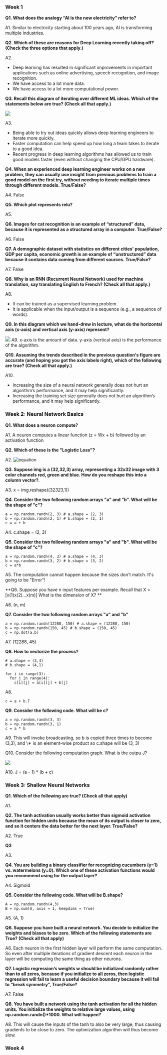 ### Week 1

**Q1. What does the analogy “AI is the new electricity” refer to?**  
  
A1. Similar to electricity starting about 100 years ago, AI is transforming multiple industries. 
  
**Q2. Which of these are reasons for Deep Learning recently taking off? (Check the three options that apply.)**
  
A2. 
  - Deep learning has resulted in significant improvements in important applications such as online advertising, speech recognition, and image recognition. 
  - We have access to a lot more data.
  - We have access to a lot more computational power. 
  
**Q3. Recall this diagram of iterating over different ML ideas. Which of the statements below are true? (Check all that apply.)**  

![](/img/wk1_img1.png)
 
A3. 
  - Being able to try out ideas quickly allows deep learning engineers to iterate more quickly. 
  - Faster computation can help speed up how long a team takes to iterate to a good idea. 
  - Recent progress in deep learning algorithms has allowed us to train good models faster (even without changing the CPU/GPU hardware). 
  
**Q4. When an experienced deep learning engineer works on a new problem, 
they can usually use insight from previous problems to train a good model on the first try, 
without needing to iterate multiple times through different models. True/False?** 

A4. False

**Q5. Which plot represents relu?**  
  
A5. 
  
**Q6. Images for cat recognition is an example of “structured” data, 
because it is represented as a structured array in a computer. True/False?**  
  
A6. False  
  
**Q7. A demographic dataset with statistics on different cities' population, GDP per capita, economic growth is an example of “unstructured” data 
because it contains data coming from different sources. True/False?**
  
A7. False  
  
**Q8. Why is an RNN (Recurrent Neural Network) used for machine translation, 
say translating English to French? (Check all that apply.)**

A8. 
  - It can be trained as a supervised learning problem. 
  - It is applicable when the input/output is a sequence (e.g., a sequence of words).  
  
**Q9. In this diagram which we hand-drew in lecture, 
what do the horizontal axis (x-axis) and vertical axis (y-axis) represent?**  

![](/img/wk1_img2.png)
A9. x-axis is the amount of data. y-axis (vertical axis) is the performance of the algorithm.  

**Q10. Assuming the trends described in the previous question's figure are accurate (and hoping you got the axis labels right), 
which of the following are true? (Check all that apply.)**
  
A10.
  - Increasing the size of a neural network generally does not hurt an algorithm’s performance, and it may help significantly.
  - Increasing the training set size generally does not hurt an algorithm’s performance, and it may help significantly. 
  
  
  
### Week 2: Neural Network Basics

**Q1. What does a neuron compute?**  
  
A1. A neuron computes a linear function (z = Wx + b) followed by an activation function
  
**Q2. Which of these is the "Logistic Loss"?**
  
A2. ![equation](https://latex.codecogs.com/gif.latex?\large&space;L(y_\text{pred}^{(i)},&space;y_\text{true}^{(i)})&space;=&space;y_\text{true}^{(i)}&space;\log{y_\text{pred}^{(i)}}&space;&plus;&space;(1-y_\text{true}^{(i)})&space;\log(1&space;-&space;y_\text{pred}^{(i)}))
  
**Q3. Suppose img is a (32,32,3) array, representing a 32x32 image with 3 color channels red, green and blue. How do you reshape this into a column vector?**. 
  
A3. x = img.reshape((32*32*3,1))  
  
**Q4. Consider the two following random arrays "a" and "b". What will be the shape of "c"?**
```
a = np.random.randn(2, 3) # a.shape = (2, 3)
b = np.random.randn(2, 1) # b.shape = (2, 1)
c = a + b
```
  
A4. c.shape = (2, 3)  
  
**Q5. Consider the two following random arrays "a" and "b". What will be the shape of "c"?**
```
a = np.random.randn(4, 3) # a.shape = (4, 3)
b = np.random.randn(3, 2) # b.shape = (3, 2)
c = a*b
```
  
A5. The computation cannot happen because the sizes don't match. It's going to be "Error"!
  
**Q6. Suppose you have n input features per example. Recall that X = [x(1)x(2)...x(m)] What is the dimension of X? **
  
A6. (n, m)  
  
**Q7. Consider the two following random arrays "a" and "b"**  
```
a = np.random.randn(12288, 150) # a.shape = (12288, 150)
b = np.random.randn(150, 45) # b.shape = (150, 45)
c = np.dot(a,b)
```
A7. (12288, 45)  
  
**Q8. How to vectorize the process?**  
```
# a.shape = (3,4)
# b.shape = (4,1)

for i in range(3):
  for j in range(4):
    c[i][j] = a[i][j] + b[j]
```
  
A8.
```
c = a + b.T
```

**Q9. Consider the following code. What will be c?**  
```
a = np.random.randn(3, 3)
b = np.random.randn(3, 1)
c = a * b
```
  
A9. This will invoke broadcasting, so b is copied three times to become (3,3), and \∗ is an element-wise product so c.shape will be (3, 3)  
  
Q10. Consider the following computation graph. What is the outpu J?  
  
![](/img/wk2_img1.png)
  
A10. J = (a - 1) * (b + c)
### Week 3: Shallow Neural Networks
**Q1. Which of the following are true? (Check all that apply)**  
  
A1.
  
**Q2. The tanh activation usually works better than sigmoid activation function for hidden units because the mean of its output is closer to zero, and so it centers the data better for the next layer. True/False?**

A2. True  
  
**Q3**  
  
A3. 
  
**Q4. You are building a binary classifier for recognizing cucumbers (y=1) vs. watermelons (y=0). Which one of these activation functions would you recommend using for the output layer?**  

A4. Sigmoid  
  
**Q5. Consider the following code. What will be B.shape?**
```
A = np.random.randn(4,3)
B = np.sum(A, axis = 1, keepdims = True)
```
  
A5. (A, 1)  
  
**Q6. Suppose you have built a neural network. You decide to initialize the weights and biases to be zero. Which of the following statements are True? (Check all that apply)**  
  
A6. Each neuron in the first hidden layer will perform the same computation. So even after multiple iterations of gradient descent each neuron in the layer will be computing the same thing as other neurons. 

**Q7. Logistic regression’s weights w should be initialized randomly rather than to all zeros, because if you initialize to all zeros, then logistic regression will fail to learn a useful decision boundary because it will fail to “break symmetry”, True/False?**

A7. False  
  
**Q8. You have built a network using the tanh activation for all the hidden units. You initialize the weights to relative large values, using np.random.randn()\*1000. What will happen?**  
  
A8. This will cause the inputs of the tanh to also be very large, thus causing gradients to be close to zero. The optimization algorithm will thus become slow. 

### Week 4
